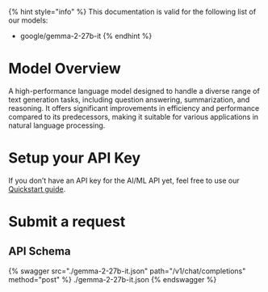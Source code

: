 [#references:start]: <> ({ "template": "openapi" })
{% hint style="info" %}
This documentation is valid for the following list of our models:
* google/gemma-2-27b-it
{% endhint %}

# Model Overview
A high-performance language model designed to handle a diverse range of text generation tasks, including question answering, summarization, and reasoning. It offers significant improvements in efficiency and performance compared to its predecessors, making it suitable for various applications in natural language processing.

# Setup your API Key
If you don’t have an API key for the AI/ML API yet, feel free to use our [Quickstart guide](https://docs.aimlapi.com/quickstart/setting-up).

# Submit a request
## API Schema
{% swagger src="./gemma-2-27b-it.json" path="/v1/chat/completions" method="post" %}
./gemma-2-27b-it.json
{% endswagger %}


[#references:end]: <> ({})